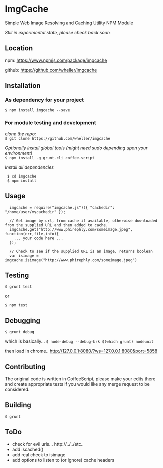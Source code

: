 ImgCache
========

Simple Web Image Resolving and Caching Utility NPM Module

*Still in experimental state, please check back soon*


## Location

  npm: https://www.npmjs.com/package/imgcache

  github: https://github.com/wheller/imgcache


## Installation
  
### As dependency for your project
  `$ npm install imgcache --save`

### For module testing and development
  *clone the repo:*<br />
  `$ git clone https://github.com/wheller/imgcache`

  *Optionally install global tools (might need sudo depending upon your environment)*<br />
  `$ npm install -g grunt-cli coffee-script`

  *Install all dependencies*<br />
  ```
   $ cd imgcache
   $ npm install
  ```

## Usage
  
```
  imgcache = require("imgcache.js")({ "cachedir": "/home/user/mycachedir" });

  // Get image by url, from cache if available, otherwise downloaded from the supplied URL and then added to cache.
  imgcache.get("http://www.phirephly.com/someimage.jpeg", function(err,file,info){
    ... your code here ...
  });

  // Check to see if the supplied URL is an image, returns boolean
  var isimage = imgcache.isimage("http://www.phirephly.com/someimage.jpeg")
```


## Testing

  `$ grunt test`

  or

  `$ npm test`


## Debugging

  `$ grunt debug`

  which is basically...
  `$ node-debug --debug-brk $(which grunt) nodeunit`

  then load in chrome..
  http://127.0.0.1:8080/?ws=127.0.0.1:8080&port=5858


## Contributing

  The original code is written in CoffeeScript, please make your edits there and create appropriate tests if you would like any merge request to be considered.


## Building

  `$ grunt`


## ToDo

  * check for evil urls... http://../../etc..
  * add iscached()
  * add real check to isimage
  * add options to listen to (or ignore) cache headers



